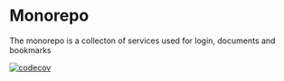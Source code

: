 # Monorepo

The monorepo is a collecton of services used for login, documents and bookmarks

[![codecov](https://codecov.io/gh/bihe/monorepo/branch/main/graph/badge.svg)](https://codecov.io/gh/bihe/monorepo)

